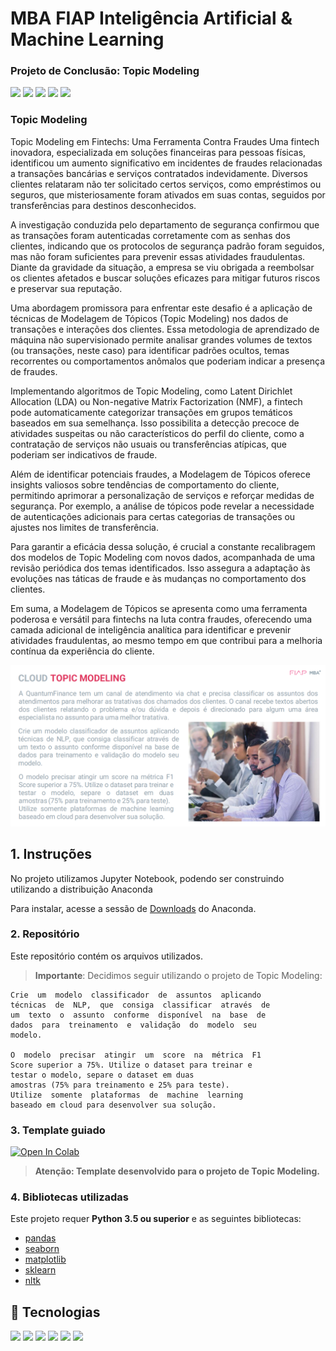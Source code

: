 ﻿# MBA FIAP Inteligência Artificial & Machine Learning
### Projeto de Conclusão: Topic Modeling
![](https://img.shields.io/github/repo-size/michelpf/https://github.com/michelpf/fiap-ml-visao-computacional-detector-liveness)
![](https://img.shields.io/github/issues/michelpf/https://github.com/michelpf/fiap-ml-visao-computacional-detector-liveness)
![](https://img.shields.io/github/stars/michelpf/https://github.com/michelpf/fiap-ml-visao-computacional-detector-liveness)
![](https://img.shields.io/github/watchers/michelpf/https://github.com/michelpf/fiap-ml-visao-computacional-detector-liveness)
![](https://img.shields.io/github/last-commit/michelpf/https://github.com/michelpf/fiap-ml-visao-computacional-detector-liveness)

### Topic Modeling

Topic Modeling em Fintechs: Uma Ferramenta Contra Fraudes
Uma fintech inovadora, especializada em soluções financeiras para pessoas físicas, identificou um aumento significativo em incidentes de fraudes relacionadas a transações bancárias e serviços contratados indevidamente. Diversos clientes relataram não ter solicitado certos serviços, como empréstimos ou seguros, que misteriosamente foram ativados em suas contas, seguidos por transferências para destinos desconhecidos.

A investigação conduzida pelo departamento de segurança confirmou que as transações foram autenticadas corretamente com as senhas dos clientes, indicando que os protocolos de segurança padrão foram seguidos, mas não foram suficientes para prevenir essas atividades fraudulentas. Diante da gravidade da situação, a empresa se viu obrigada a reembolsar os clientes afetados e buscar soluções eficazes para mitigar futuros riscos e preservar sua reputação.

Uma abordagem promissora para enfrentar este desafio é a aplicação de técnicas de Modelagem de Tópicos (Topic Modeling) nos dados de transações e interações dos clientes. Essa metodologia de aprendizado de máquina não supervisionado permite analisar grandes volumes de textos (ou transações, neste caso) para identificar padrões ocultos, temas recorrentes ou comportamentos anômalos que poderiam indicar a presença de fraudes.

Implementando algoritmos de Topic Modeling, como Latent Dirichlet Allocation (LDA) ou Non-negative Matrix Factorization (NMF), a fintech pode automaticamente categorizar transações em grupos temáticos baseados em sua semelhança. Isso possibilita a detecção precoce de atividades suspeitas ou não característicos do perfil do cliente, como a contratação de serviços não usuais ou transferências atípicas, que poderiam ser indicativos de fraude.

Além de identificar potenciais fraudes, a Modelagem de Tópicos oferece insights valiosos sobre tendências de comportamento do cliente, permitindo aprimorar a personalização de serviços e reforçar medidas de segurança. Por exemplo, a análise de tópicos pode revelar a necessidade de autenticações adicionais para certas categorias de transações ou ajustes nos limites de transferência.

Para garantir a eficácia dessa solução, é crucial a constante recalibragem dos modelos de Topic Modeling com novos dados, acompanhada de uma revisão periódica dos temas identificados. Isso assegura a adaptação às evoluções nas táticas de fraude e às mudanças no comportamento dos clientes.

Em suma, a Modelagem de Tópicos se apresenta como uma ferramenta poderosa e versátil para fintechs na luta contra fraudes, oferecendo uma camada adicional de inteligência analítica para identificar e prevenir atividades fraudulentas, ao mesmo tempo em que contribui para a melhoria contínua da experiência do cliente.

![alt text](image.png)

## 1. Instruções

No projeto utilizamos Jupyter Notebook, podendo ser construindo utilizando a distribuição Anaconda

Para instalar, acesse a sessão de [Downloads](https://www.anaconda.com/download) do Anaconda.


### 2. Repositório

Este repositório contém os arquivos utilizados.

>**Importante**: Decidimos seguir utilizando o projeto de Topic Modeling:

```
Crie  um  modelo  classificador  de  assuntos  aplicando 
técnicas  de  NLP,  que  consiga  classificar  através  de 
um  texto  o  assunto  conforme  disponível  na  base  de 
dados  para  treinamento  e  validação  do  modelo  seu 
modelo.

O  modelo  precisar  atingir  um  score  na  métrica  F1 
Score superior a 75%. Utilize o dataset para treinar e 
testar o modelo, separe o dataset em duas 
amostras (75% para treinamento e 25% para teste).
Utilize  somente  plataformas  de  machine  learning 
baseado em cloud para desenvolver sua solução.
````

### 3. Template guiado

[![Open In Colab](https://colab.research.google.com/assets/colab-badge.svg)](https://colab.research.google.com/github/ersjunior/3DTS-CognitiveEnvironments/blob/main/Projeto_Final/topic_modeling_notebook.ipynb)

> **Atenção: Template desenvolvido para o projeto de Topic Modeling.**

### 4. Bibliotecas utilizadas

Este projeto requer **Python 3.5 ou superior** e as seguintes bibliotecas:

- [pandas](https://pandas.pydata.org/)
- [seaborn](https://seaborn.pydata.org/)
- [matplotlib](https://matplotlib.org/)
- [sklearn](https://scikit-learn.org/stable/)
- [nltk](https://www.nltk.org/)

## 🚀 Tecnologias
<div>
  <img src="https://img.shields.io/badge/Python-3E6DA5?style=for-the-badge&logo=python&logoColor=white">
  <img src="https://img.shields.io/badge/Pandas-3E6DA5?&style=for-the-badge&logoColor=white">
  <img src="https://img.shields.io/badge/seaborn-3E6DA5?&style=for-the-badge&logoColor=white">
  <img src="https://img.shields.io/badge/matplotlib-3E6DA5?&style=for-the-badge&logoColor=white">
  <img src="https://img.shields.io/badge/sklearn-3E6DA5?&style=for-the-badge&logoColor=white">
  <img src="https://img.shields.io/badge/nltk-3E6DA5?&style=for-the-badge&logoColor=white">
</div>
